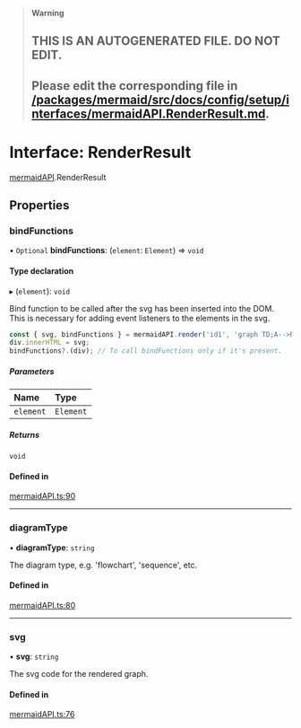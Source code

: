 > **Warning**
>
> ## THIS IS AN AUTOGENERATED FILE. DO NOT EDIT.
>
> ## Please edit the corresponding file in [/packages/mermaid/src/docs/config/setup/interfaces/mermaidAPI.RenderResult.md](../../../../packages/mermaid/src/docs/config/setup/interfaces/mermaidAPI.RenderResult.md).

# Interface: RenderResult

[mermaidAPI](../modules/mermaidAPI.md).RenderResult

## Properties

### bindFunctions

• `Optional` **bindFunctions**: (`element`: `Element`) => `void`

#### Type declaration

▸ (`element`): `void`

Bind function to be called after the svg has been inserted into the DOM.
This is necessary for adding event listeners to the elements in the svg.

```js
const { svg, bindFunctions } = mermaidAPI.render('id1', 'graph TD;A-->B');
div.innerHTML = svg;
bindFunctions?.(div); // To call bindFunctions only if it's present.
```

##### Parameters

| Name      | Type      |
| :-------- | :-------- |
| `element` | `Element` |

##### Returns

`void`

#### Defined in

[mermaidAPI.ts:90](https://github.com/mermaid-js/mermaid/blob/master/packages/mermaid/src/mermaidAPI.ts#L90)

---

### diagramType

• **diagramType**: `string`

The diagram type, e.g. 'flowchart', 'sequence', etc.

#### Defined in

[mermaidAPI.ts:80](https://github.com/mermaid-js/mermaid/blob/master/packages/mermaid/src/mermaidAPI.ts#L80)

---

### svg

• **svg**: `string`

The svg code for the rendered graph.

#### Defined in

[mermaidAPI.ts:76](https://github.com/mermaid-js/mermaid/blob/master/packages/mermaid/src/mermaidAPI.ts#L76)
